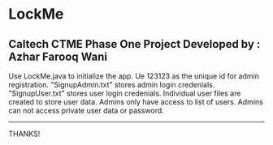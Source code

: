 # LockMe
Caltech CTME Phase One Project
Developed by : Azhar Farooq Wani
-------------------------------------------

Use LockMe.java to initialize the app.
Ue 123123 as the unique id for admin registration.
"SignupAdmin.txt" stores admin login credenials.
"SignupUser.txt" stores user login credenials.
Individual user files are created to store user data.
Admins only have access to list of users.
Admins can not access private user data or password.

---------------------------------------------

THANKS!

